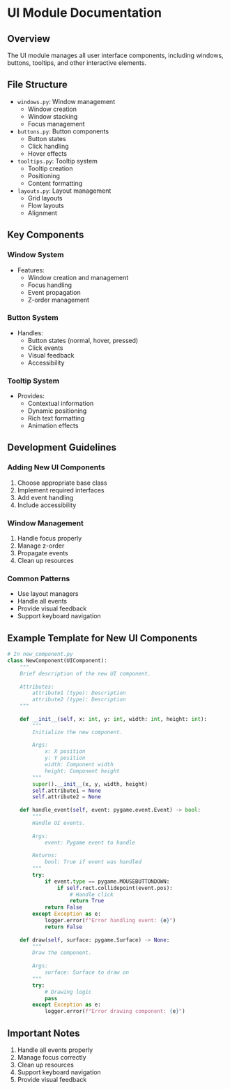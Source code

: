 # UI Module Documentation

## Overview
The UI module manages all user interface components, including windows, buttons, tooltips, and other interactive elements.

## File Structure
- `windows.py`: Window management
  - Window creation
  - Window stacking
  - Focus management
- `buttons.py`: Button components
  - Button states
  - Click handling
  - Hover effects
- `tooltips.py`: Tooltip system
  - Tooltip creation
  - Positioning
  - Content formatting
- `layouts.py`: Layout management
  - Grid layouts
  - Flow layouts
  - Alignment

## Key Components

### Window System
- Features:
  - Window creation and management
  - Focus handling
  - Event propagation
  - Z-order management

### Button System
- Handles:
  - Button states (normal, hover, pressed)
  - Click events
  - Visual feedback
  - Accessibility

### Tooltip System
- Provides:
  - Contextual information
  - Dynamic positioning
  - Rich text formatting
  - Animation effects

## Development Guidelines

### Adding New UI Components
1. Choose appropriate base class
2. Implement required interfaces
3. Add event handling
4. Include accessibility

### Window Management
1. Handle focus properly
2. Manage z-order
3. Propagate events
4. Clean up resources

### Common Patterns
- Use layout managers
- Handle all events
- Provide visual feedback
- Support keyboard navigation

## Example Template for New UI Components
```python
# In new_component.py
class NewComponent(UIComponent):
    """
    Brief description of the new UI component.
    
    Attributes:
        attribute1 (type): Description
        attribute2 (type): Description
    """
    
    def __init__(self, x: int, y: int, width: int, height: int):
        """
        Initialize the new component.
        
        Args:
            x: X position
            y: Y position
            width: Component width
            height: Component height
        """
        super().__init__(x, y, width, height)
        self.attribute1 = None
        self.attribute2 = None
        
    def handle_event(self, event: pygame.event.Event) -> bool:
        """
        Handle UI events.
        
        Args:
            event: Pygame event to handle
            
        Returns:
            bool: True if event was handled
        """
        try:
            if event.type == pygame.MOUSEBUTTONDOWN:
                if self.rect.collidepoint(event.pos):
                    # Handle click
                    return True
            return False
        except Exception as e:
            logger.error(f"Error handling event: {e}")
            return False
            
    def draw(self, surface: pygame.Surface) -> None:
        """
        Draw the component.
        
        Args:
            surface: Surface to draw on
        """
        try:
            # Drawing logic
            pass
        except Exception as e:
            logger.error(f"Error drawing component: {e}")
```

## Important Notes
1. Handle all events properly
2. Manage focus correctly
3. Clean up resources
4. Support keyboard navigation
5. Provide visual feedback 